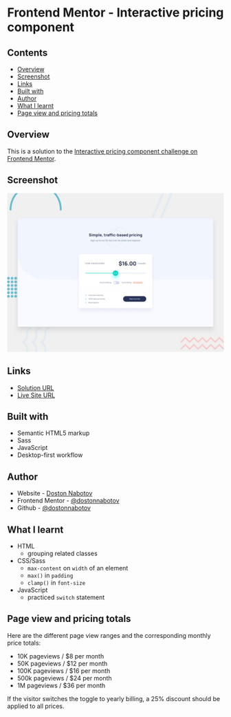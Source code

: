 # Frontend Mentor - Interactive pricing component

## Contents

- [Overview](#overview)
- [Screenshot](#screenshot)
- [Links](#links)
- [Built with](#built-with)
- [Author](#author)
- [What I learnt](#what-i-learnt)
- [Page view and pricing totals](#page-view-and-pricing-totals)

## Overview

This is a solution to the [Interactive pricing component challenge on Frontend Mentor](https://www.frontendmentor.io/challenges/interactive-pricing-component-t0m8PIyY8).

## Screenshot

![screenshot](./design/desktop-preview.jpg)

## Links

- [Solution URL](https://github.com/dostonnabotov/interactive-pricing-component-main)
- [Live Site URL](https://fm-interactive-pricing-component.netlify.app/)

## Built with

- Semantic HTML5 markup
- Sass
- JavaScript
- Desktop-first workflow

## Author

- Website - [Doston Nabotov](https://www.dostonnabotov.netlify.com)
- Frontend Mentor - [@dostonnabotov](https://www.frontendmentor.io/profile/dostonnabotov)
- Github - [@dostonnabotov](https://www.github.com/dostonnabotov)

## What I learnt

- HTML
  - grouping related classes
- CSS/Sass
  - `max-content` on `width` of an element
  - `max()` in `padding`
  - `clamp()` in `font-size`
- JavaScript
  - practiced `switch` statement

## Page view and pricing totals

Here are the different page view ranges and the corresponding monthly price totals:

- 10K pageviews / $8 per month
- 50K pageviews / $12 per month
- 100K pageviews / $16 per month
- 500k pageviews / $24 per month
- 1M pageviews / $36 per month

If the visitor switches the toggle to yearly billing, a 25% discount should be applied to all prices.
